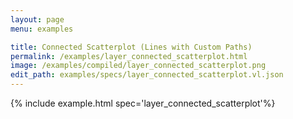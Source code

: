 ```yaml
---
layout: page
menu: examples

title: Connected Scatterplot (Lines with Custom Paths)
permalink: /examples/layer_connected_scatterplot.html
image: /examples/compiled/layer_connected_scatterplot.png
edit_path: examples/specs/layer_connected_scatterplot.vl.json
---
```




{% include example.html spec='layer_connected_scatterplot'%}
